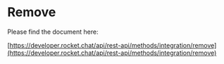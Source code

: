 # Remove

Please find the document here: 

[https://developer.rocket.chat/api/rest-api/methods/integration/remove](https://developer.rocket.chat/api/rest-api/methods/integration/remove)

